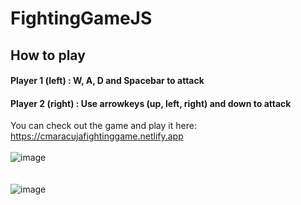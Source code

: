 # FightingGameJS
## How to play

#### Player 1 (left) : W, A, D and Spacebar to attack
#### Player 2 (right) : Use arrowkeys (up, left, right) and down to attack

You can check out the game and play it here: https://cmaracujafightinggame.netlify.app
<br>
<br>
![image](https://user-images.githubusercontent.com/74564883/190875456-4c89db7b-d400-44e7-a33d-2152bd4f2f3f.png)
<br>
<br>
<br>
![image](https://user-images.githubusercontent.com/74564883/190875475-d8cf611a-5dff-4914-ad5c-715ccd2ef276.png)

